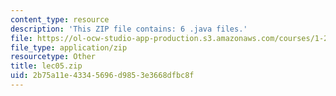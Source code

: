 ```yaml
---
content_type: resource
description: 'This ZIP file contains: 6 .java files.'
file: https://ol-ocw-studio-app-production.s3.amazonaws.com/courses/1-204-computer-algorithms-in-systems-engineering-spring-2010/2b75a11e43345696d9853e3668dfbc8f_lec05.zip
file_type: application/zip
resourcetype: Other
title: lec05.zip
uid: 2b75a11e-4334-5696-d985-3e3668dfbc8f
---
```


